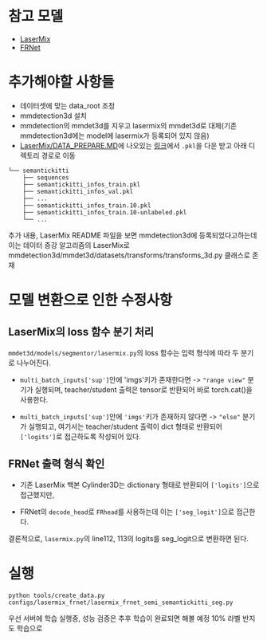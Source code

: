 # 참고 모델
- [LaserMix](https://github.com/ldkong1205/LaserMix)
- [FRNet](https://github.com/Xiangxu-0103/FRNet)


# 추가해야할 사항들 
- 데이터셋에 맞는 data_root 조정
- mmdetection3d 설치
- mmdetection의 mmdet3d를 지우고 lasermix의 mmdet3d로 대체(기존 mmdetection3d에는 model에 lasermix가 등록되어 있지 않음)
- [LaserMix/DATA_PREPARE.MD](https://github.com/ldkong1205/LaserMix/blob/main/docs/DATA_PREPARE.md)에 나오있는 [링크](https://drive.google.com/drive/folders/1PInw2Wvt-vgNzOxlSd2EiDANrTsWV7w1)에서 ```.pkl```을 다운 받고 아래 디렉토리 경로로 이동

```
└── semantickitti
    ├── sequences
    ├── semantickitti_infos_train.pkl
    ├── semantickitti_infos_val.pkl
    ├── ...
    ├── semantickitti_infos_train.10.pkl
    ├── semantickitti_infos_train.10-unlabeled.pkl
    └── ...
```
추가 내용, LaserMix README 파일을 보면 mmdetection3d에 등록되었다고하는데 이는 데이터 증강 알고리즘의 LaserMix로 mmdetection3d/mmdet3d/datasets/transforms/transforms_3d.py 클래스로 존재

# 모델 변환으로 인한 수정사항
## LaserMix의 loss 함수 분기 처리
```mmdet3d/models/segmentor/lasermix.py```의 loss 함수는 입력 형식에 따라 두 분기로 나누어진다.

- ```multi_batch_inputs['sup']```안에 'imgs'키가 존재한다면
 -> ```"range view"``` 분기가 실행되며, teacher/student 출력은 tensor로 반환되어 바로 torch.cat()을 사용한다.

- ```multi_batch_inputs['sup']```안에 ```'imgs'```키가 존재하지 않다면
 -> ```"else"``` 분기가 실행되고, 여기서는 teacher/student 출력이 dict 형태로 반환되어 ```['logits']```로 접근하도록 작성되어 있다.

## FRNet 출력 형식 확인
- 기존 LaserMix 백본 Cylinder3D는 dictionary 형태로 반환되어 ```['logits']```으로 접근했지만,

- FRNet의 ```decode_head```로 ```FRhead```를 사용하는데 이는 ```['seg_logit']```으로 접근한다. 

결론적으로, ```lasermix.py```의 line112, 113의 logits를 seg_logit으로 변환하면 된다.

# 실행
```
python tools/create_data.py configs/lasermix_frnet/lasermix_frnet_semi_semantickitti_seg.py
```
우선 서버에 학습 실행중, 성능 검증은 추후 학습이 완료되면 해볼 예정
10% 라벨 반지도 학습으로

